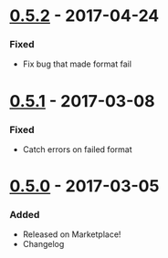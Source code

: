 # [0.5.2] - 2017-04-24
### Fixed
- Fix bug that made format fail

# [0.5.1] - 2017-03-08
### Fixed
- Catch errors on failed format

# [0.5.0] - 2017-03-05
### Added
- Released on Marketplace!
- Changelog

[0.5.2]: https://github.com/henriiik/vscode-perl/compare/0.5.1...0.5.2
[0.5.1]: https://github.com/henriiik/vscode-perl/compare/0.5.0...0.5.1
[0.5.0]: https://github.com/henriiik/vscode-perl/
